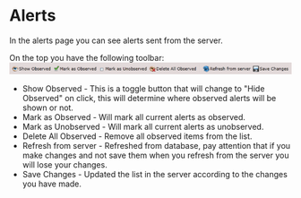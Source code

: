 # Alerts

In the alerts page you can see alerts sent from the server.  

On the top you have the following toolbar:  
![Tasks Fig 1](Images/studio_alerts_1.PNG)  

- Show Observed - This is a toggle button that will change to "Hide Observed" on click, this will determine where observed alerts will be shown or not.
- Mark as Observed - Will mark all current alerts as observed.
- Mark as Unobserved - Will mark all current alerts as unobserved.
- Delete All Observed - Remove all observed items from the list.
- Refresh from server - Refreshed from database, pay attention that if you make changes and not save them when you refresh from the server you will lose your changes.  
- Save Changes - Updated the list in the server according to the changes you have made.
